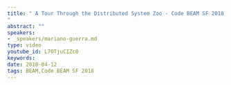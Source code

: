 ```yaml
---
title: " A Tour Through the Distributed System Zoo - Code BEAM SF 2018
"
abstract: ""
speakers:
- _speakers/mariano-guerra.md
type: video
youtube_id: L7OTjuCIZc0
keywords: 
date: 2018-04-12
tags: BEAM,Code BEAM SF 2018
---
```

